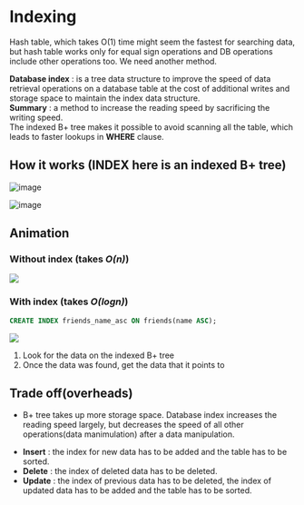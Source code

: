 # Indexing
Hash table, which takes O(1) time might seem the fastest for searching data, but hash table works only for equal sign operations and 
DB operations include other operations too. We need another method.

**Database index** : is a tree data structure to improve the speed of data retrieval operations on a database table at the cost of 
additional writes and storage space to maintain the index data structure.<br>
**Summary** : a method to increase the reading speed by sacrificing the writing speed.<br>
The indexed B+ tree makes it possible to avoid scanning all the table, which leads to faster lookups in **WHERE** clause.

## How it works (INDEX here is an indexed B+ tree)
![image](https://user-images.githubusercontent.com/67142421/177963648-acce3807-a7ab-49b9-979a-d282bb05c414.png)

![image](https://user-images.githubusercontent.com/67142421/177964732-7c42ca86-d32a-4639-9d26-ead095245e0f.png)

## Animation
### Without index (takes ***O(n)***)
<img src="https://github.com/vacu9708/Fundamental-knowledge/blob/main/Database/DB%20search%20methods/Without%20index.gif">

### With index (takes ***O(logn)***)
~~~sql
CREATE INDEX friends_name_asc ON friends(name ASC);
~~~

<img src="https://github.com/vacu9708/Fundamental-knowledge/blob/main/Database/DB%20search%20methods/With%20index.gif">


1. Look for the data on the indexed B+ tree
2. Once the data was found, get the data that it points to

## Trade off(overheads)
- B+ tree takes up more storage space.
Database index increases the reading speed largely, but decreases the speed of all other operations(data manimulation) after a data manipulation.
* **Insert** : the index for new data has to be added and the table has to be sorted.
* **Delete** : the index of deleted data has to be deleted.
* **Update** : the index of previous data has to be deleted, the index of updated data has to be added and the table has to be sorted.


